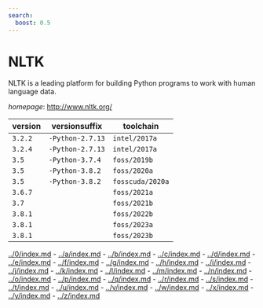 ```yaml
---
search:
  boost: 0.5
---
```

# NLTK

NLTK is a leading platform for building Python programs to work with human language data.

*homepage*: <http://www.nltk.org/>

version | versionsuffix | toolchain
--------|---------------|----------
``3.2.2`` | ``-Python-2.7.13`` | ``intel/2017a``
``3.2.4`` | ``-Python-2.7.13`` | ``intel/2017a``
``3.5`` | ``-Python-3.7.4`` | ``foss/2019b``
``3.5`` | ``-Python-3.8.2`` | ``foss/2020a``
``3.5`` | ``-Python-3.8.2`` | ``fosscuda/2020a``
``3.6.7`` |  | ``foss/2021a``
``3.7`` |  | ``foss/2021b``
``3.8.1`` |  | ``foss/2022b``
``3.8.1`` |  | ``foss/2023a``
``3.8.1`` |  | ``foss/2023b``

[../0/index.md](0) - [../a/index.md](a) - [../b/index.md](b) - [../c/index.md](c) - [../d/index.md](d) - [../e/index.md](e) - [../f/index.md](f) - [../g/index.md](g) - [../h/index.md](h) - [../i/index.md](i) - [../j/index.md](j) - [../k/index.md](k) - [../l/index.md](l) - [../m/index.md](m) - [../n/index.md](n) - [../o/index.md](o) - [../p/index.md](p) - [../q/index.md](q) - [../r/index.md](r) - [../s/index.md](s) - [../t/index.md](t) - [../u/index.md](u) - [../v/index.md](v) - [../w/index.md](w) - [../x/index.md](x) - [../y/index.md](y) - [../z/index.md](z)

